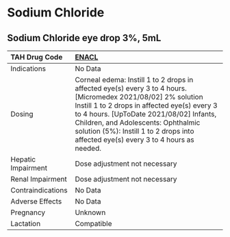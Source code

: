 # Sodium Chloride

## Sodium Chloride eye drop 3%, 5mL

| TAH Drug Code      | [ENACL](https://www.tahsda.org.tw/drugs/hissearch.php?drug_code=ENACL)                                                                                                                                                                                                                                                                 |
|:-------------------|:---------------------------------------------------------------------------------------------------------------------------------------------------------------------------------------------------------------------------------------------------------------------------------------------------------------------------------------|
| Indications        | No Data                                                                                                                                                                                                                                                                                                                                |
| Dosing             | Corneal edema: Instill 1 to 2 drops in affected eye(s) every 3 to 4 hours. [Micromedex 2021/08/02] 2% solution Instill 1 to 2 drops in affected eye(s) every 3 to 4 hours. [UpToDate 2021/08/02] Infants, Children, and Adolescents: Ophthalmic solution (5%): Instill 1 to 2 drops into affected eye(s) every 3 to 4 hours as needed. |
| Hepatic Impairment | Dose adjustment not necessary                                                                                                                                                                                                                                                                                                          |
| Renal Impairment   | Dose adjustment not necessary                                                                                                                                                                                                                                                                                                          |
| Contraindications  | No Data                                                                                                                                                                                                                                                                                                                                |
| Adverse Effects    | No Data                                                                                                                                                                                                                                                                                                                                |
| Pregnancy          | Unknown                                                                                                                                                                                                                                                                                                                                |
| Lactation          | Compatible                                                                                                                                                                                                                                                                                                                             |

